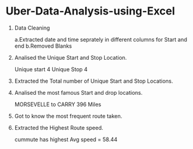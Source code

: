 # Uber-Data-Analysis-using-Excel

1. Data Cleaning

   a.Extracted date and time seprately in different columns for Start and end
   b.Removed Blanks
   
3. Analised the Unique Start and Stop Location.

     Unique start 	4
     Unique Stop		4
5. Extracted the Total number of Unique Start and Stop Locations.
6. Analised the most famous Start and drop locations.

     MORSEVELLE to CARRY
     396 Miles
8. Got to know the most frequent route taken.

9. Extracted the Highest Route speed.

     cummute has highest Avg speed = 58.44


